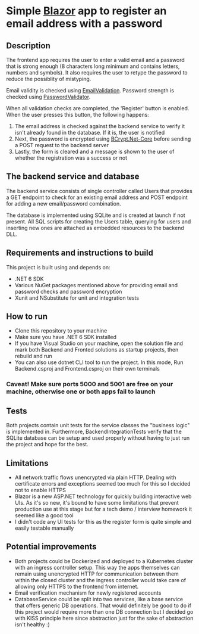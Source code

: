 # Simple [Blazor](https://dotnet.microsoft.com/apps/aspnet/web-apps/blazor) app to register an email address with a password

## Description

The frontend app requires the user to enter a valid email and a password that is strong enough (8 characters long minimum and contains letters, numbers and symbols). It also requires the user to retype the password to reduce the possiblity of mistyping.

Email validity is checked using [EmailValidation](https://github.com/jstedfast/EmailValidation).
Password strength is checked using [PasswordValidator](https://github.com/havardt/PasswordValidator).

When all validation checks are completed, the 'Register' button is enabled. When the user presses this button, the following happens:

1. The email address is checked against the backend service to verify it isn't already found in the database. If it is, the user is notified
2. Next, the password is encrypted using [BCrypt.Net-Core](https://github.com/neoKushan/BCrypt.Net-Core) before sending a POST request to the backend server
3. Lastly, the form is cleared and a message is shown to the user of whether the registration was a success or not

## The backend service and database

The backend service consists of single controller called Users that provides a GET endpoint to check for an existing email address and POST endpoint for adding a new email/password combination.

The database is implemented using SQLite and is created at launch if not present. All SQL scripts for creating the Users table, querying for users and inserting new ones are attached as embedded resources to the backend DLL.

## Requirements and instructions to build

This project is built using and depends on:

* .NET 6 SDK
* Various NuGet packages mentioned above for providing email and password checks and password encryption
* Xunit and NSubstitute for unit and integration tests

## How to run

* Clone this repository to your machine
* Make sure you have .NET 6 SDK installed
* If you have Visual Studio on your machine, open the solution file and mark both Backend and Fronted solutions as startup projects, then rebuild and run
* You can also use dotnet CLI tool to run the project. In this mode, Run Backend.csproj and Frontend.csproj on their own terminals

### Caveat! Make sure ports 5000 and 5001 are free on your machine, otherwise one or both apps fail to launch

## Tests

Both projects contain unit tests for the service classes the "business logic" is implemented in.
Furthermore, BackendIntegrationTests verify that the SQLite database can be setup and used properly without having to just run the project and hope for the best.

## Limitations

* All network traffic flows unencrypted via plain HTTP. Dealing with certificate errors and exceptions seemed too much for this so I decided not to enable HTTPS
* Blazor is a new ASP.NET technology for quickly building interactive web UIs. As it's so new, it's bound to have some limitations that prevent production use at this stage but for a tech demo / interview homework it seemed like a good tool
* I didn't code any UI tests for this as the register form is quite simple and easily testable manually

## Potential improvements

* Both projects could be Dockerized and deployed to a Kubernetes cluster with an ingress controller setup. This way the apps themselves can remain using unencrypted HTTP for communication between them within the closed cluster and the ingress controller would take care of allowing only HTTPS to the frontend from internet.
* Email verification mechanism for newly registered accounts
* DatabaseService could be split into two services, like a base service that offers generic DB operations. That would definitely be good to do if this project would require more than one DB connection but I decided go with KISS principle here since abstraction just for the sake of abstraction isn't healthy :)
